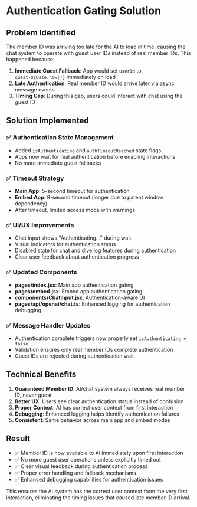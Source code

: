 # Authentication Gating Solution

## Problem Identified

The member ID was arriving too late for the AI to load in time, causing the chat system to operate with guest user IDs instead of real member IDs. This happened because:

1. **Immediate Guest Fallback**: App would set `userId` to `guest-${Date.now()}` immediately on load
2. **Late Authentication**: Real member ID would arrive later via async message events
3. **Timing Gap**: During this gap, users could interact with chat using the guest ID

## Solution Implemented

### ✅ Authentication State Management

- Added `isAuthenticating` and `authTimeoutReached` state flags
- Apps now wait for real authentication before enabling interactions
- No more immediate guest fallbacks

### ✅ Timeout Strategy

- **Main App**: 5-second timeout for authentication
- **Embed App**: 8-second timeout (longer due to parent window dependency)
- After timeout, limited access mode with warnings

### ✅ UI/UX Improvements

- Chat input shows "Authenticating..." during wait
- Visual indicators for authentication status
- Disabled state for chat and dive log features during authentication
- Clear user feedback about authentication progress

### ✅ Updated Components

- **pages/index.jsx**: Main app authentication gating
- **pages/embed.jsx**: Embed app authentication gating
- **components/ChatInput.jsx**: Authentication-aware UI
- **pages/api/openai/chat.ts**: Enhanced logging for authentication debugging

### ✅ Message Handler Updates

- Authentication complete triggers now properly set `isAuthenticating = false`
- Validation ensures only real member IDs complete authentication
- Guest IDs are rejected during authentication wait

## Technical Benefits

1. **Guaranteed Member ID**: AI/chat system always receives real member ID, never guest
2. **Better UX**: Users see clear authentication status instead of confusion
3. **Proper Context**: AI has correct user context from first interaction
4. **Debugging**: Enhanced logging helps identify authentication failures
5. **Consistent**: Same behavior across main app and embed modes

## Result

- ✅ Member ID is now available to AI immediately upon first interaction
- ✅ No more guest user operations unless explicitly timed out
- ✅ Clear visual feedback during authentication process
- ✅ Proper error handling and fallback mechanisms
- ✅ Enhanced debugging capabilities for authentication issues

This ensures the AI system has the correct user context from the very first interaction, eliminating the timing issues that caused late member ID arrival.
